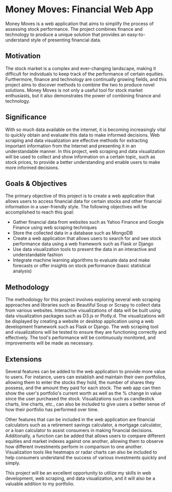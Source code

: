 # Money Moves: Financial Web App #
Money Moves is a web application that aims to simplify the process of assessing stock performance. The project combines finance and technology to produce a unique solution that provides an easy-to-understand style of presenting financial data.

## Motivation ##
The stock market is a complex and ever-changing landscape, making it difficult for individuals to keep track of the performance of certain equities. Furthermore, finance and technology are continually growing fields, and this project aims to discover methods to combine the two to produce novel solutions. Money Moves is not only a useful tool for stock market enthusiasts, but it also demonstrates the power of combining finance and technology.

## Significance ##
With so much data available on the internet, it is becoming increasingly vital to quickly obtain and evaluate this data to make informed decisions. Web scraping and data visualization are effective methods for extracting important information from the Internet and presenting it in an understandable manner. In this project, web scraping and data visualization will be used to collect and show information on a certain topic, such as stock prices, to provide a better understanding and enable users to make more informed decisions.

## Goals & Objectives ##
The primary objective of this project is to create a web application that allows users to access financial data for certain stocks and other financial information in a user-friendly style. The following objectives will be accomplished to reach this goal:

* Gather financial data from websites such as Yahoo Finance and Google Finance using web scraping techniques
* Store the collected data in a database such as MongoDB
* Create a web application that allows users to search for and see stock performance data using a web framework such as Flask or Django
* Use data visualization tools to present the data in an interactive and understandable fashion
* Integrate machine learning algorithms to evaluate data and make forecasts or offer insights on stock performance (basic statistical analysis)

## Methodology ##
The methodology for this project involves exploring several web scraping approaches and libraries such as Beautiful Soup or Scrapy to collect data from various websites. Interactive visualizations of data will be built using data visualization packages such as D3.js or Plotly.d. The visualizations will be displayed by creating a website or desktop application using a web development framework such as Flask or Django. The web scraping tool and visualizations will be tested to ensure they are functioning correctly and effectively. The tool's performance will be continuously monitored, and improvements will be made as necessary.

## Extensions ##
Several features can be added to the web application to provide more value to users. For instance, users can establish and maintain their own portfolios, allowing them to enter the stocks they hold, the number of shares they possess, and the amount they paid for each stock. The web app can then show the user's portfolio's current worth as well as the % change in value since the user purchased the stock. Visualizations such as candlestick charts, line charts, etc., can also be included to give users a better sense of how their portfolio has performed over time.

Other features that can be included in the web application are financial calculators such as a retirement savings calculator, a mortgage calculator, or a loan calculator to assist consumers in making financial decisions. Additionally, a function can be added that allows users to compare different equities and market indexes against one another, allowing them to observe how different investments perform in comparison to one another. Visualization tools like heatmaps or radar charts can also be included to help consumers understand the success of various investments quickly and simply.

This project will be an excellent opportunity to utilize my skills in web development, web scraping, and data visualization, and it will also be a valuable addition to my portfolio.